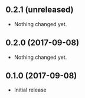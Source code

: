 0.2.1 (unreleased)
------------------

- Nothing changed yet.


0.2.0 (2017-09-08)
------------------

- Nothing changed yet.


0.1.0 (2017-09-08)
------------------

- Initial release
